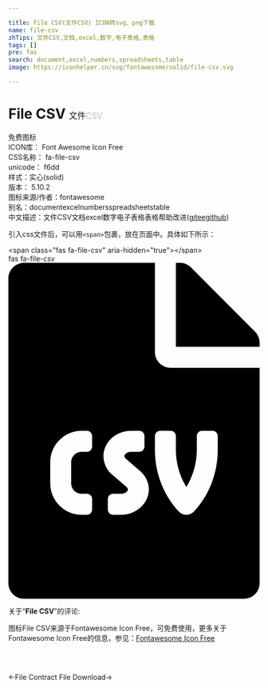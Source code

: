 ```yaml
---

title: File CSV(文件CSV) ICON转svg、png下载
name: file-csv
zhTips: 文件CSV,文档,excel,数字,电子表格,表格
tags: []
pre: fas
search: document,excel,numbers,spreadsheets,table
image: https://iconhelper.cn/svg/fontawesome/solid/file-csv.svg

---
```


# File CSV  <small style="font-size: 60%;font-weight: 100">文件CSV</small>


<div class="detail-page">
<p>
<span><span class="badge-success badge">免费图标</span> </span>
<br/>
<span>
ICON库：
<span class="badge-secondary badge">Font Awesome Icon Free</span> 
</span>
<br/>
<span>
CSS名称：
<span class="badge-secondary badge">fa-file-csv</span> 
</span>
<br/>
<span>
unicode：
<span class="badge-secondary badge">f6dd</span> 
<copy-btn content='f6dd' btn-title=""></copy-btn>
<copy-btn :content='String.fromCodePoint(parseInt("f6dd", 16))' btn-title="复制U"></copy-btn>
</span><br/><span>样式：<span class="badge-light badge">实心(solid)</span></span>
<br/>
<span>
版本：
<span class="badge-secondary badge">5.10.2</span> 
</span>
<br/>
<span>图标来源/作者：<span class="badge-light badge">fontawesome</span></span> 
<br/>
<span>别名：<span class="badge-light badge">document</span><span class="badge-light badge">excel</span><span class="badge-light badge">numbers</span><span class="badge-light badge">spreadsheets</span><span class="badge-light badge">table</span></span><br/><span class="zh-detail">中文描述：<span class="badge-primary badge">文件CSV</span><span class="badge-primary badge">文档</span><span class="badge-primary badge">excel</span><span class="badge-primary badge">数字</span><span class="badge-primary badge">电子表格</span><span class="badge-primary badge">表格</span><span class="help-link"><span>帮助改进</span>(<a href="https://gitee.com/liuwave/icon-helper/edit/master/json/fontawesome/solid/file-csv.json" target="_blank" rel="noopener noreferrer">gitee</a><a href="https://github.com/liuwave/icon-helper/edit/master/json/fontawesome/solid/file-csv.json" target="_blank" rel="noopener noreferrer">github</a></span>)</span><br/>
</p>
</div>
<div class="alert alert-dark">
  <i class="fas fa-file-csv fa-xs"></i>
  <i class="fas fa-file-csv fa-sm"></i>
  <i class="fas fa-file-csv fa-lg"></i>
  <i class="fas fa-file-csv fa-2x"></i>
  <i class="fas fa-file-csv fa-3x"></i>
  <i class="fas fa-file-csv fa-5x"></i>
  <i class="fas fa-file-csv fa-7x"></i>
</div>
<div>
  <p>引入css文件后，可以用<code>&lt;span&gt;</code>包裹，放在页面中。具体如下所示：    
  </p>
  <div class="alert alert-primary" style="font-size: 14px">
    &lt;span class="fas fa-file-csv" aria-hidden="true"&gt;&lt;/span&gt;
    <copy-btn content='<span class="fas fa-file-csv" aria-hidden="true"></span>'></copy-btn>
  </div>
  <div class="alert alert-secondary">
    <i class="fas fa-file-csv"
    style="font-size: 24px"
    aria-hidden="true"></i> fas fa-file-csv
    <copy-btn content="fas fa-file-csv" btn-title="复制图标名称"></copy-btn>
  </div>
</div>
<div id="svg" class="svg-wrap">
<svg xmlns="http://www.w3.org/2000/svg" viewBox="0 0 384 512"><path d="M224 136V0H24C10.7 0 0 10.7 0 24v464c0 13.3 10.7 24 24 24h336c13.3 0 24-10.7 24-24V160H248c-13.2 0-24-10.8-24-24zm-96 144c0 4.42-3.58 8-8 8h-8c-8.84 0-16 7.16-16 16v32c0 8.84 7.16 16 16 16h8c4.42 0 8 3.58 8 8v16c0 4.42-3.58 8-8 8h-8c-26.51 0-48-21.49-48-48v-32c0-26.51 21.49-48 48-48h8c4.42 0 8 3.58 8 8v16zm44.27 104H160c-4.42 0-8-3.58-8-8v-16c0-4.42 3.58-8 8-8h12.27c5.95 0 10.41-3.5 10.41-6.62 0-1.3-.75-2.66-2.12-3.84l-21.89-18.77c-8.47-7.22-13.33-17.48-13.33-28.14 0-21.3 19.02-38.62 42.41-38.62H200c4.42 0 8 3.58 8 8v16c0 4.42-3.58 8-8 8h-12.27c-5.95 0-10.41 3.5-10.41 6.62 0 1.3.75 2.66 2.12 3.84l21.89 18.77c8.47 7.22 13.33 17.48 13.33 28.14.01 21.29-19 38.62-42.39 38.62zM256 264v20.8c0 20.27 5.7 40.17 16 56.88 10.3-16.7 16-36.61 16-56.88V264c0-4.42 3.58-8 8-8h16c4.42 0 8 3.58 8 8v20.8c0 35.48-12.88 68.89-36.28 94.09-3.02 3.25-7.27 5.11-11.72 5.11s-8.7-1.86-11.72-5.11c-23.4-25.2-36.28-58.61-36.28-94.09V264c0-4.42 3.58-8 8-8h16c4.42 0 8 3.58 8 8zm121-159L279.1 7c-4.5-4.5-10.6-7-17-7H256v128h128v-6.1c0-6.3-2.5-12.4-7-16.9z"/></svg>
</div>
<detail full-name='fa-file-csv'></detail>
<div class="icon-detail__container">
<p>关于“<b>File CSV</b>”的评论:</p>
</div>
<Vssue title="关于“File CSV”的评论" />    
<div><p>图标File CSV来源于Fontawesome Icon Free，可免费使用，更多关于  Fontawesome Icon Free的信息，参见：<a target="_blank" href="https://iconhelper.cn/fontawesome.html">Fontawesome Icon Free</a>
</p></div>

<div style="padding:2rem 0 " class="page-nav"><p class="inner"><span class="prev">←<router-link to="/icon/solid/file-contract.html">File Contract</router-link></span> <span class="next"><router-link to="/icon/solid/file-download.html">File Download</router-link>→</span></p></div>
